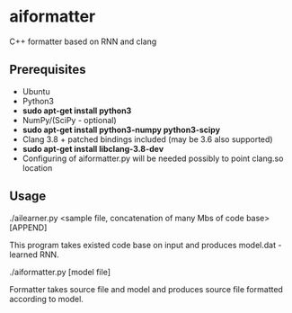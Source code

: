 # aiformatter
C++ formatter based on RNN and clang

## Prerequisites
* Ubuntu
* Python3
 * **sudo apt-get install python3**
* NumPy/(SciPy - optional)
 * **sudo apt-get install python3-numpy python3-scipy**
* Clang 3.8 + patched bindings included (may be 3.6 also supported)
 * **sudo apt-get install libclang-3.8-dev**
 * Configuring of aiformatter.py will be needed possibly to point clang.so location

## Usage

./ailearner.py <sample file, concatenation of many Mbs of code base> [APPEND]

This program takes existed code base on input and produces model.dat - learned RNN.

./aiformatter.py <source file> [model file]

Formatter takes source file and model and produces source file formatted according to model.
